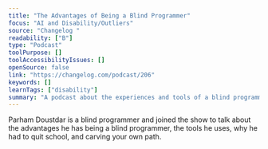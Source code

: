 ```yaml
---
title: "The Advantages of Being a Blind Programmer"
focus: "AI and Disability/Outliers"
source: "Changelog "
readability: ["B"]
type: "Podcast"
toolPurpose: []
toolAccessibilityIssues: []
openSource: false
link: "https://changelog.com/podcast/206"
keywords: []
learnTags: ["disability"]
summary: "A podcast about the experiences and tools of a blind programmer. "
---
```

Parham Doustdar is a blind programmer and joined the show to talk about the advantages he has being a blind programmer, the tools he uses, why he had to quit school, and carving your own path.
